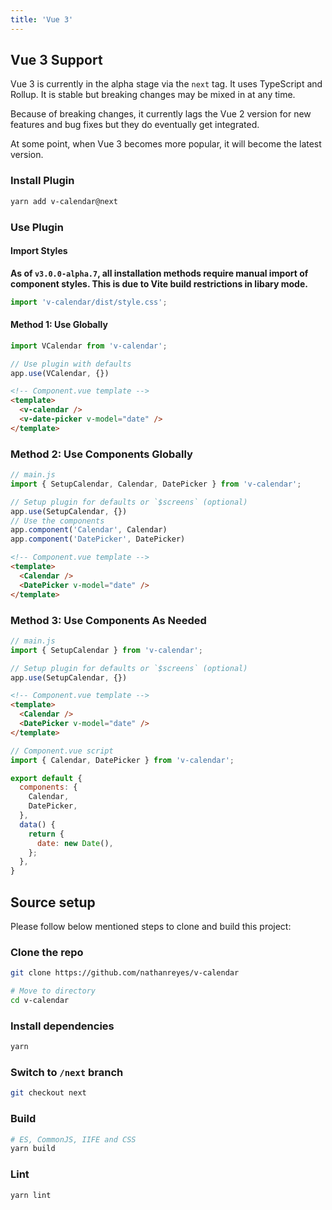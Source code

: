 ```yaml
---
title: 'Vue 3'
---
```


## Vue 3 Support

Vue 3 is currently in the alpha stage via the `next` tag. It uses TypeScript and Rollup. It is stable but breaking changes may be mixed in at any time.

Because of breaking changes, it currently lags the Vue 2 version for new features and bug fixes but they do eventually get integrated.

At some point, when Vue 3 becomes more popular, it will become the latest version.

### Install Plugin

```sh
yarn add v-calendar@next
```

### Use Plugin

#### Import Styles

**As of `v3.0.0-alpha.7`, all installation methods require manual import of component styles. This is due to Vite build restrictions in libary mode.**

```js
import 'v-calendar/dist/style.css';
```

#### Method 1: Use Globally

```js
import VCalendar from 'v-calendar';

// Use plugin with defaults
app.use(VCalendar, {})
```

```html
<!-- Component.vue template -->
<template>
  <v-calendar />
  <v-date-picker v-model="date" />
</template>
```

### Method 2: Use Components Globally

```js
// main.js
import { SetupCalendar, Calendar, DatePicker } from 'v-calendar';

// Setup plugin for defaults or `$screens` (optional)
app.use(SetupCalendar, {})
// Use the components
app.component('Calendar', Calendar)
app.component('DatePicker', DatePicker)
```

```html
<!-- Component.vue template -->
<template>
  <Calendar />
  <DatePicker v-model="date" />
</template>
```

### Method 3: Use Components As Needed

```js
// main.js
import { SetupCalendar } from 'v-calendar';

// Setup plugin for defaults or `$screens` (optional)
app.use(SetupCalendar, {})
```

```html
<!-- Component.vue template -->
<template>
  <Calendar />
  <DatePicker v-model="date" />
</template>
```

```js
// Component.vue script
import { Calendar, DatePicker } from 'v-calendar';

export default {
  components: {
    Calendar,
    DatePicker,
  },
  data() {
    return {
      date: new Date(),
    };
  },
}
```

## Source setup

Please follow below mentioned steps to clone and build this project:

### Clone the repo

```sh
git clone https://github.com/nathanreyes/v-calendar

# Move to directory
cd v-calendar
```

### Install dependencies

```sh
yarn
```

### Switch to `/next` branch

```sh
git checkout next
```

### Build

```sh
# ES, CommonJS, IIFE and CSS
yarn build
```

### Lint

```sh
yarn lint
```
